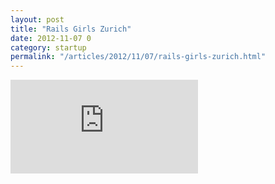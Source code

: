 ```yaml
---
layout: post
title: "Rails Girls Zurich"
date: 2012-11-07 0
category: startup
permalink: "/articles/2012/11/07/rails-girls-zurich.html"
---
```


<iframe src="http://player.vimeo.com/video/53032561?title=0&amp;byline=0&amp;portrait=0&amp;badge=0" class="vimeo" frameborder="0" webkitAllowFullScreen mozallowfullscreen allowFullScreen></iframe>
